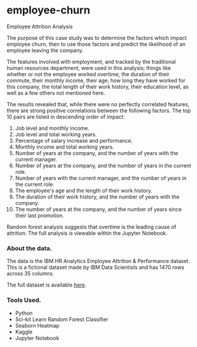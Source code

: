 # employee-churn
Employee Attrition Analysis

The purpose of this case study was to determine the factors which impact employee churn, then to use those factors and predict the likelihood of an employee leaving the company. 

The features involved with employment, and tracked by the traditional human resources department, were used in this analysis; things like whether or not the employee worked overtime, the duration of their commute, their monthly income, their age, how long they have worked for this company, the total length of their work history, their education level, as well as a few others not mentioned here.

The results revealed that, while there were no perfectly correlated features, there are strong positive correlations between the following factors. The top 10 pairs are listed in descending order of impact:

 1. Job level and monthly income.
 2. Job level and total working years.
 3. Percentage of salary increase and performance.
 4. Monthly income and total working years.
 5. Number of years at the company, and the number of years with the current manager.
 6. Number of years at the company, and the number of years in the current role.
 7. Number of years with the current manager, and the number of years in the current role.
 8. The employee's age and the length of their work history.
 9. The duration of their work history, and the number of years with the company.
 10. The number of years at the company, and the number of years since their last promotion.

Random forest analysis suggests that overtime is the leading cause of attrition. 
The full analysis is viewable within the Jupyter Notebook.

### About the data.

The data is the IBM HR Analytics Employee Attrition & Performance dataset. This is a fictional dataset made by IBM Data Scientists and has 1470 rows across 35 columns.

The full dataset is available [here](https://www.kaggle.com/datasets/pavansubhasht/ibm-hr-analytics-attrition-dataset).

### Tools Used.

+ Python
+ Sci-kit Learn Random Forest Classifier
+ Seaborn Heatmap
+ Kaggle
+ Jupyter Notebook
